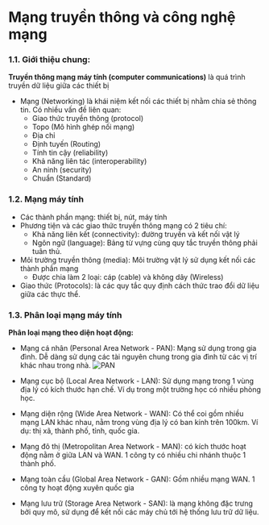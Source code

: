 # Mạng truyền thông và công nghệ mạng
### 1.1. Giới thiệu chung:
**Truyền thông mạng máy tính (computer communications)** là quá trình truyền dữ liệu giữa các thiết bị
- Mạng (Networking) là khái niệm kết nối các thiết bị nhằm chia sẻ thông tin. Có nhiều vấn đề liên quan:
  - Giao thức truyền thông (protocol)
  - Topo (Mô hình ghép nối mạng)
  - Địa chỉ
  - Định tuyến (Routing)
  - Tính tin cậy (reliability)
  - Khả năng liên tác (interoperability)
  - An ninh (security)
  - Chuẩn (Standard)
### 1.2. Mạng máy tính
- Các thành phần mạng: thiết bị, nút, máy tính
- Phương tiện và các giao thức truyền thông mạng có 2 tiêu chí:
  - Khả năng liên kết (connectivity): đường truyền và kết nối vật lý
  - Ngôn ngữ (language): Bảng từ vựng cùng quy tắc truyền thông phải tuân thủ.
- Môi trường truyền thông (media): Môi trường vật lý sử dụng kết nối các thành phần mạng
  - Được chia làm 2 loại: cáp (cable) và không dây (Wireless)
- Giao thức (Protocols): là các quy tắc quy định cách thức trao đổi dữ liệu giữa các thực thể.
### 1.3. Phân loại mạng máy tính
**Phân loại mạng theo diện hoạt động:**
- Mạng cá nhân (Personal Area Network - PAN): Mạng sử dụng trong gia đình. Dễ dàng sử dụng các tài nguyên chung trong gia đình từ các vị trí khác nhau trong nhà.
![PAN](https://maychuvatly.com/wp-content/uploads/2020/12/personal-area-network-1.png)
- Mạng cục bộ (Local Area Network - LAN): Sử dụng mạng trong 1 vùng địa lý có kích thước hạn chế. Ví dụ trong một trường học có nhiều phòng học.
- Mạng diện rộng (Wide Area Network - WAN): Có thể coi gồm nhiều mạng LAN khác nhau, nằm trong vùng địa lý có ban kính trên 100km. Ví dụ: thị xã, thành phố, tỉnh, quốc gia.
- Mạng đô thị (Metropolitan Area Network - MAN): có kích thước hoạt động nằm ở giữa LAN và WAN. 1 công ty có nhiều chi nhánh thuộc 1 thành phố.
- Mạng toàn cầu (Global Area Network - GAN): Gồm nhiều mạng WAN. 1 công ty hoạt động xuyên quốc gia

- Mạng lưu trữ (Storage Area Network - SAN): là mạng không đặc trưng bởi quy mô, sử dụng để kết nối các máy chủ tới hệ thống lưu trữ dữ liệu.